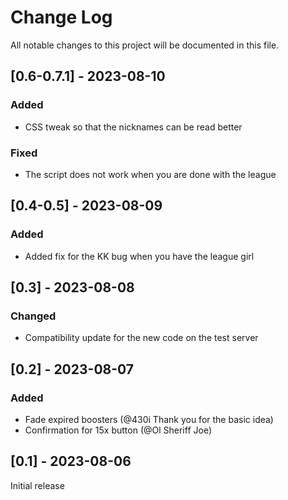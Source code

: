 
# Change Log
All notable changes to this project will be documented in this file.

## [0.6-0.7.1] - 2023-08-10

### Added
- CSS tweak so that the nicknames can be read better

### Fixed
- The script does not work when you are done with the league

## [0.4-0.5] - 2023-08-09

### Added
- Added fix for the KK bug when you have the league girl

## [0.3] - 2023-08-08

### Changed
- Compatibility update for the new code on the test server
  
## [0.2] - 2023-08-07

### Added
- Fade expired boosters (@430i Thank you for the basic idea)
- Confirmation for 15x button (@Ol Sheriff Joe)

## [0.1] - 2023-08-06

Initial release
